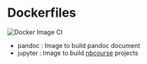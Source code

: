 # Dockerfiles

![Docker Image CI](https://github.com/pnavaro/dockerfiles/workflows/Docker%20Image%20CI/badge.svg)

- pandoc : Image to build pandoc document
- jupyter : Image to build [nbcourse](https://pypi.org/project/nbcourse/) projects
